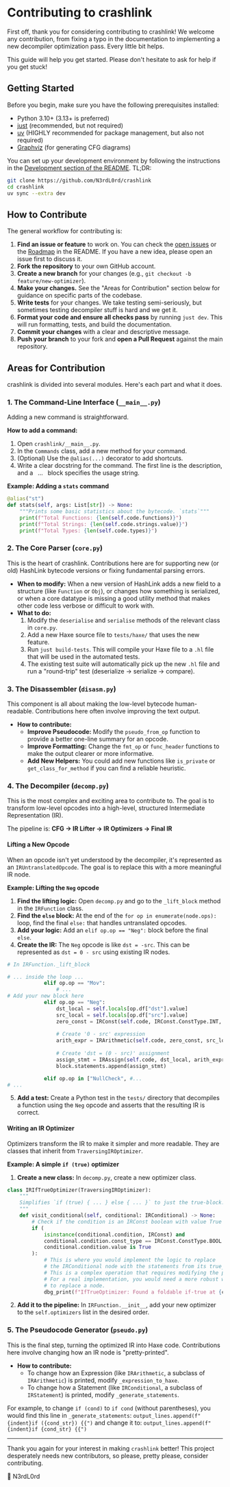 # Contributing to crashlink

First off, thank you for considering contributing to crashlink! We welcome any contribution, from fixing a typo in the documentation to implementing a new decompiler optimization pass. Every little bit helps.

This guide will help you get started. Please don't hesitate to ask for help if you get stuck!

## Getting Started

Before you begin, make sure you have the following prerequisites installed:

* Python 3.10+ (3.13+ is preferred)
* [just](https://just.systems/) (recommended, but not required)
* [uv](https://astral.sh/uv) (HIGHLY recommended for package management, but also not required)
* [Graphviz](https://graphviz.org/download/) (for generating CFG diagrams)

You can set up your development environment by following the instructions in the [Development section of the README](./README.md#development). TL;DR:

```bash
git clone https://github.com/N3rdL0rd/crashlink
cd crashlink
uv sync --extra dev
```

## How to Contribute

The general workflow for contributing is:

1. **Find an issue or feature** to work on. You can check the [open issues](https://github.com/N3rdL0rd/crashlink/issues) or the [Roadmap](../README.md#roadmap) in the README. If you have a new idea, please open an issue first to discuss it.
2. **Fork the repository** to your own GitHub account.
3. **Create a new branch** for your changes (e.g., `git checkout -b feature/new-optimizer`).
4. **Make your changes.** See the "Areas for Contribution" section below for guidance on specific parts of the codebase.
5. **Write tests** for your changes. We take testing semi-seriously, but sometimes testing decompiler stuff is hard and we get it.
6. **Format your code and ensure all checks pass** by running `just dev`. This will run formatting, tests, and build the documentation.
7. **Commit your changes** with a clear and descriptive message.
8. **Push your branch** to your fork and **open a Pull Request** against the main repository.

## Areas for Contribution

crashlink is divided into several modules. Here's each part and what it does.

### 1. The Command-Line Interface (`__main__.py`)

Adding a new command is straightforward.

**How to add a command:**

1. Open `crashlink/__main__.py`.
2. In the `Commands` class, add a new method for your command.
3. (Optional) Use the `@alias(...)` decorator to add shortcuts.
4. Write a clear docstring for the command. The first line is the description, and a ` `...` ` block specifies the usage string.

**Example: Adding a `stats` command**

```python
@alias("st")
def stats(self, args: List[str]) -> None:
    """Prints some basic statistics about the bytecode. `stats`"""
    print(f"Total Functions: {len(self.code.functions)}")
    print(f"Total Strings: {len(self.code.strings.value)}")
    print(f"Total Types: {len(self.code.types)}")
```

### 2. The Core Parser (`core.py`)

This is the heart of crashlink. Contributions here are for supporting new (or old) HashLink bytecode versions or fixing fundamental parsing errors.

* **When to modify:** When a new version of HashLink adds a new field to a structure (like `Function` or `Obj`), or changes how something is serialized, or when a core datatype is missing a good utility method that makes other code less verbose or difficult to work with.
* **What to do:**
    1. Modify the `deserialise` and `serialise` methods of the relevant class in `core.py`.
    2. Add a new Haxe source file to `tests/haxe/` that uses the new feature.
    3. Run `just build-tests`. This will compile your Haxe file to a `.hl` file that will be used in the automated tests.
    4. The existing test suite will automatically pick up the new `.hl` file and run a "round-trip" test (deserialize -> serialize -> compare).

### 3. The Disassembler (`disasm.py`)

This component is all about making the low-level bytecode human-readable. Contributions here often involve improving the text output.

* **How to contribute:**
  * **Improve Pseudocode:** Modify the `pseudo_from_op` function to provide a better one-line summary for an opcode.
  * **Improve Formatting:** Change the `fmt_op` or `func_header` functions to make the output clearer or more informative.
  * **Add New Helpers:** You could add new functions like `is_private` or `get_class_for_method` if you can find a reliable heuristic.

### 4. The Decompiler (`decomp.py`)

This is the most complex and exciting area to contribute to. The goal is to transform low-level opcodes into a high-level, structured Intermediate Representation (IR).

The pipeline is: **CFG -> IR Lifter -> IR Optimizers -> Final IR**

#### Lifting a New Opcode

When an opcode isn't yet understood by the decompiler, it's represented as an `IRUntranslatedOpcode`. The goal is to replace this with a more meaningful IR node.

**Example: Lifting the `Neg` opcode**

1. **Find the lifting logic:** Open `decomp.py` and go to the `_lift_block` method in the `IRFunction` class.
2. **Find the `else` block:** At the end of the `for op in enumerate(node.ops):` loop, find the final `else:` that handles untranslated opcodes.
3. **Add your logic:** Add an `elif op.op == "Neg":` block before the final `else`.
4. **Create the IR:** The `Neg` opcode is like `dst = -src`. This can be represented as `dst = 0 - src` using existing IR nodes.

```python
# In IRFunction._lift_block

# ... inside the loop ...
            elif op.op == "Mov":
                # ...
# Add your new block here
            elif op.op == "Neg":
                dst_local = self.locals[op.df["dst"].value]
                src_local = self.locals[op.df["src"].value]
                zero_const = IRConst(self.code, IRConst.ConstType.INT, value=0)
                
                # Create '0 - src' expression
                arith_expr = IRArithmetic(self.code, zero_const, src_local, IRArithmetic.ArithmeticType.SUB)
                
                # Create 'dst = (0 - src)' assignment
                assign_stmt = IRAssign(self.code, dst_local, arith_expr)
                block.statements.append(assign_stmt)

            elif op.op in ["NullCheck", #...
# ...
```

5. **Add a test:** Create a Python test in the `tests/` directory that decompiles a function using the `Neg` opcode and asserts that the resulting IR is correct.

#### Writing an IR Optimizer

Optimizers transform the IR to make it simpler and more readable. They are classes that inherit from `TraversingIROptimizer`.

**Example: A simple `if (true)` optimizer**

1. **Create a new class:** In `decomp.py`, create a new optimizer class.

```python
class IRIfTrueOptimizer(TraversingIROptimizer):
    """
    Simplifies `if (true) { ... } else { ... }` to just the true-block.
    """
    def visit_conditional(self, conditional: IRConditional) -> None:
        # Check if the condition is an IRConst boolean with value True
        if (
            isinstance(conditional.condition, IRConst) and
            conditional.condition.const_type == IRConst.ConstType.BOOL and
            conditional.condition.value is True
        ):
            # This is where you would implement the logic to replace
            # the IRConditional node with the statements from its true_block.
            # This is a complex operation that requires modifying the parent block.
            # For a real implementation, you would need a more robust way
            # to replace a node.
            dbg_print(f"IfTrueOptimizer: Found a foldable if-true at {conditional}")

```

2. **Add it to the pipeline:** In `IRFunction.__init__`, add your new optimizer to the `self.optimizers` list in the desired order.

### 5. The Pseudocode Generator (`pseudo.py`)

This is the final step, turning the optimized IR into Haxe code. Contributions here involve changing how an IR node is "pretty-printed".

* **How to contribute:**
  * To change how an Expression (like `IRArithmetic`, a subclass of `IRArithmetic`) is printed, modify `_expression_to_haxe`.
  * To change how a Statement (like `IRConditional`, a subclass of `IRStatement`) is printed, modify `_generate_statements`.

For example, to change `if (cond)` to `if cond` (without parentheses), you would find this line in `_generate_statements`:
`output_lines.append(f"{indent}if ({cond_str}) {{")`
and change it to:
`output_lines.append(f"{indent}if {cond_str} {{")`

---

Thank you again for your interest in making `crashlink` better! This project desperately needs new contributors, so please, pretty please, consider contributing.

💖 N3rdL0rd
